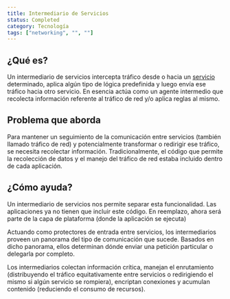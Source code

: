 ```yaml
---
title: Intermediario de Servicios
status: Completed
category: Tecnología
tags: ["networking", "", ""]
---
```


## ¿Qué es?

Un intermediario de servicios intercepta tráfico desde o hacia un [servicio](/service/) determinado,
aplica algún tipo de lógica predefinida y luego envía ese tráfico hacia otro servicio.
En esencia actúa como un agente intermedio que recolecta información referente al tráfico de red y/o aplica reglas al mismo.

## Problema que aborda

Para mantener un seguimiento de la comunicación entre servicios (también llamado tráfico de red) y
potencialmente transformar o redirigir ese tráfico, se necesita recolectar información.
Tradicionalmente, el código que permite la recolección de datos y el manejo del tráfico de red estaba incluido dentro de cada aplicación.

## ¿Cómo ayuda?

Un intermediario de servicios nos permite separar esta funcionalidad.
Las aplicaciones ya no tienen que incluir este código.
En reemplazo, ahora será parte de la capa de plataforma (donde la aplicación se ejecuta)

Actuando como protectores de entrada entre servicios, los intermediarios proveen un panorama del tipo de comunicación que sucede.
Basados en dicho panorama, ellos determinan dónde enviar una petición particular o delegarla por completo.

Los intermediarios colectan información crítica, manejan el enrutamiento (distribuyendo el tráfico equitativamente entre servicios o redirigiendo el mismo si algún servicio se rompiera),
encriptan conexiones y acumulan contenido (reduciendo el consumo de recursos).